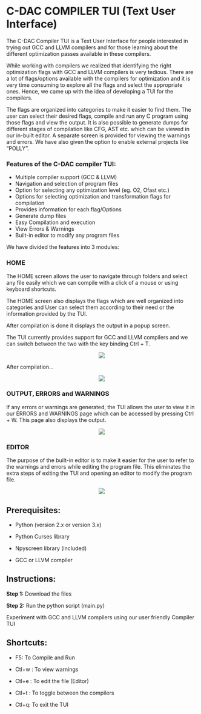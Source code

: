 # C-DAC COMPILER TUI (Text User Interface)

The C-DAC Compiler TUI is a Text User Interface for people interested in trying out GCC and LLVM compilers and for those learning about the different optimization passes available in these compilers. 


While working with compilers we realized that identifying the right optimization flags with GCC and LLVM compilers is very tedious. There are a lot of flags/options available with the compilers for optimization and it is very time consuming to explore all the flags and select the appropriate ones. Hence, we came up with the idea of developing a TUI for the compilers. 


The flags are organized into categories to make it easier to find them. The user can select their desired flags, compile and run any C program using those flags and view the output. It is also possible to generate dumps for different stages of compilation like CFG, AST etc. which can be viewed in our in-built editor. A separate screen is provided for viewing the warnings and errors.
We have also given the option to enable external projects like “POLLY”.




### Features of the C-DAC compiler TUI:
* Multiple compiler support (GCC & LLVM)
* Navigation and selection of program files
* Option for selecting any optimization level (eg. O2, Ofast etc.)
* Options for selecting optimization and transformation flags for compilation
* Provides information for each flag/Options
* Generate dump files
* Easy Compilation and execution
* View Errors & Warnings
* Built-in editor to modify any program files


We have divided the features into 3 modules:


### HOME

The HOME screen allows the user to navigate through folders and select any file easily which we can compile with a click of a mouse or using keyboard shortcuts.

The HOME screen also displays the flags which are well organized into categories and User can select them according to their need or the information provided by the TUI. 

After compilation is done it displays the output in a popup screen.

The TUI currently provides support for GCC and LLVM compilers and we can switch between the two with the key binding Ctrl + T.

<p align=center> <img src="https://user-images.githubusercontent.com/131694745/235921178-9bdf32be-0cd5-4e57-84f8-ecd8e5479fbf.png"> </p>

After compilation...


<p align=center> <img src="https://user-images.githubusercontent.com/131694745/235923208-83f97ba4-727b-4eba-a288-5968c885034d.png"> </p>


### OUTPUT, ERRORS and WARNINGS

If any errors or warnings are generated, the TUI allows the user to view it in our ERRORS and WARNINGS page which can be accessed by pressing Ctrl + W. This page also displays the output.


<p align=center> <img src="https://user-images.githubusercontent.com/131694745/235923447-0707a7ee-056c-4aaa-b211-7a97865b6030.png"> </p>


### EDITOR

The purpose of the built-in editor is to make it easier for the user to refer to the warnings and errors while editing the program file. This eliminates the extra steps of exiting the TUI and opening an editor to modify the program file.


<p align=center> <img src="https://user-images.githubusercontent.com/131694745/235923632-8d3827e8-0526-416a-8d3b-f8956360f83a.png"> </p>




## Prerequisites:

  * Python (version 2.x or version 3.x)
  
  * Python Curses library
  
  * Npyscreen library (included)
  
  * GCC or LLVM compiler
  
  
## Instructions:

  **Step 1:** Download the files
  
  **Step 2:** Run the python script (main.py)


Experiment with GCC and LLVM compilers using our user friendly Compiler TUI 

## Shortcuts:

  * F5: To Compile and Run
  
  * Ctl+w : To view warnings
  
  * Ctl+e : To edit the file (Editor)
  
  * Ctl+t : To toggle between the compilers
  
  * Ctl+q: To exit the TUI
  

